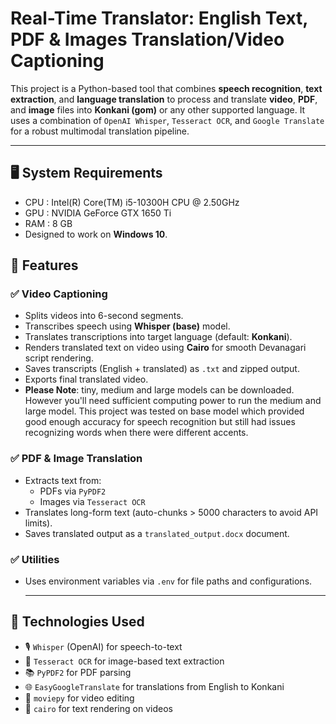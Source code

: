 # Real-Time Translator: English Text, PDF & Images Translation/Video Captioning

This project is a Python-based tool that combines **speech recognition**, **text extraction**, and **language translation** to process and translate **video**, **PDF**, and **image** files into **Konkani (gom)** or any other supported language. It uses a combination of `OpenAI Whisper`, `Tesseract OCR`, and `Google Translate` for a robust multimodal translation pipeline.

---
## 🖥️ System Requirements
- CPU : Intel(R) Core(TM) i5-10300H CPU @ 2.50GHz
- GPU : NVIDIA GeForce GTX 1650 Ti
- RAM : 8 GB
- Designed to work on **Windows 10**.

## 🔧 Features

### ✅ Video Captioning
- Splits videos into 6-second segments.
- Transcribes speech using **Whisper (base)** model.
- Translates transcriptions into target language (default: **Konkani**).
- Renders translated text on video using **Cairo** for smooth Devanagari script rendering.
- Saves transcripts (English + translated) as `.txt` and zipped output.
- Exports final translated video.
- **Please Note**: tiny, medium and large models can be downloaded. However you'll need sufficient computing power to run the medium and large model. This project was tested on base model which provided good enough accuracy for speech recognition but still had issues recognizing words when there were different accents.

### ✅ PDF & Image Translation
- Extracts text from:
  - PDFs via `PyPDF2`
  - Images via `Tesseract OCR`
- Translates long-form text (auto-chunks > 5000 characters to avoid API limits).
- Saves translated output as a `translated_output.docx` document.

### ✅ Utilities
- Uses environment variables via `.env` for file paths and configurations.

  ---

## 🚀 Technologies Used

- 🎙️ `Whisper` (OpenAI) for speech-to-text
- 📄 `Tesseract OCR` for image-based text extraction
- 📚 `PyPDF2` for PDF parsing
- 🌐 `EasyGoogleTranslate` for translations from English to Konkani
- 🎥 `moviepy` for video editing
- 🎨 `cairo` for text rendering on videos

